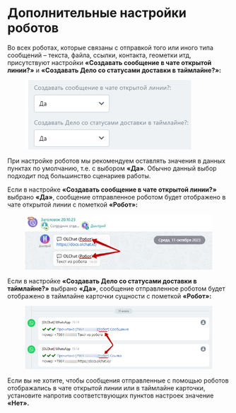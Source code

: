 # Дополнительные настройки роботов

Во всех роботах, которые связаны с отправкой того или иного типа сообщений – текста, файла, ссылки, контакта, геометки итд, присутствуют настройки **«Создавать сообщение в чате открытой линии?»** и **«Создавать Дело со статусами доставки в таймлайне?»:**

<figure><img src="../.gitbook/assets/image (1162).png" alt=""><figcaption></figcaption></figure>

При настройке роботов мы рекомендуем оставлять значения в данных пунктах по умолчанию, т.е. с выбором **«Да»**. Обычно данный выбор подходит под большинство сценариев работы.

Если в настройке **«Создавать сообщение в чате открытой линии?»** выбрано **«Да»**, сообщение отправленное роботом будет отображено в чате открытой линии с пометкой **«Робот»:**

<figure><img src="../.gitbook/assets/image (1163).png" alt=""><figcaption></figcaption></figure>

Если в настройке **«Создавать Дело со статусами доставки в таймлайне?»** выбрано **«Да»**, сообщение отправленное роботом будет отображено в таймлайне карточки сущности с пометкой **«Робот»:**

<figure><img src="../.gitbook/assets/image (1164).png" alt=""><figcaption></figcaption></figure>

Если вы не хотите, чтобы сообщения отправленные с помощью роботов отображались в чате открытой линии или в таймлайне карточки, установите напротив соответствующих пунктов настроек значение **«Нет».**
